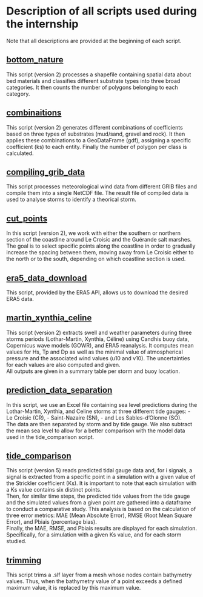 # Description of all scripts used during the internship

Note that all descriptions are provided at the beginning of each script.

## [bottom_nature](https://gitlab.univ-nantes.fr/vanleene-v-1/croisic_stage/-/blob/main/script_python/bottom_nature_v2.py)
This script (version 2) processes a shapefile containing spatial data about bed materials and classifies different substrate types into three broad categories. It then counts the number of polygons belonging to each category.

## [combinaitions](https://gitlab.univ-nantes.fr/vanleene-v-1/croisic_stage/-/blob/main/script_python/combinations_v2.py)
This script (version 2) generates different combinations of coefficients based on three types of substrates (mud/sand, gravel and rock). It then applies these combinations to a GeoDataFrame (gdf), assigning a specific coefficient (ks) to each entity. Finally the number of polygon per class is calculated.

## [compiling_grib_data](https://gitlab.univ-nantes.fr/vanleene-v-1/croisic_stage/-/blob/main/script_python/compiling_grib_data.py)
This script processes meteorological wind data from different GRIB files and compile them into a single NetCDF file. The result file of compiled data is used to analyse storms to identify a theorical storm.

## [cut_points](https://gitlab.univ-nantes.fr/vanleene-v-1/croisic_stage/-/blob/main/script_python/cut_points_v2.py)
In this script (version 2), we work with either the southern or northern section of the coastline around Le Croisic and the Guérande salt marshes.
<br>
The goal is to select specific points along the coastline in order to gradually increase the spacing between them, moving away from Le Croisic either to the north or to the south, depending on which coastline section is used.

## [era5_data_download](https://gitlab.univ-nantes.fr/vanleene-v-1/croisic_stage/-/blob/main/script_python/era5_data_download.py)
This script, provided by the ERA5 API, allows us to download the desired ERA5 data.

## [martin_xynthia_celine](https://gitlab.univ-nantes.fr/vanleene-v-1/croisic_stage/-/blob/main/script_python/martin_xynthia_celine_v2.py)
This script (version 2) extracts swell and weather parameters during three storms periods (Lothar-Martin, Xynthia, Céline) using Candhis buoy data, Copernicus wave models (GOWR), and ERA5 reanalysis. It computes mean values for Hs, Tp and Dp as well as the minimal value of atmospherical pressure and the associated wind values (u10 and v10). The uncertainties for each values are also computed and given. 
<br>
All outputs are given in a summary table per storm and buoy location.

## [prediction_data_separation](https://gitlab.univ-nantes.fr/vanleene-v-1/croisic_stage/-/blob/main/script_python/prediction_data_separation.py)
In this script, we use an Excel file containing sea level predictions during the Lothar-Martin, Xynthia, and Celine storms at three different tide gauges: 
    - Le Croisic (CR), 
    - Saint-Nazaire (SN), 
    - and Les Sables-d’Olonne (SO).
<br> 
The data are then separated by storm and by tide gauge. We also subtract the mean sea level to allow for a better comparison with the model data used in the tide_comparison script.

## [tide_comparison](https://gitlab.univ-nantes.fr/vanleene-v-1/croisic_stage/-/blob/main/script_python/tide_comparison_v5.py)
This script (version 5) reads predicted tidal gauge data and, for i signals, a signal is extracted from a specific point in a simulation with a given value of the Strickler coefficient (Ks). It is important to note that each simulation with a Ks value contains six distinct points.
<br>
Then, for similar time steps, the predicted tide values from the tide gauge and the simulated values from a given point are gathered into a dataframe to conduct a comparative study. This analysis is based on the calculation of three error metrics: MAE (Mean Absolute Error), RMSE (Root Mean Square Error), and Pbiais (percentage bias).
<br>
Finally, the MAE, RMSE, and Pbiais results are displayed for each simulation. Specifically, for a simulation with a given Ks value, and for each storm studied.

## [trimming](https://gitlab.univ-nantes.fr/vanleene-v-1/croisic_stage/-/blob/main/script_python/trimming.py)
This script trims a .slf layer from a mesh whose nodes contain bathymetry values. Thus, when the bathymetry value of a point exceeds a defined maximum value, it is replaced by this maximum value.